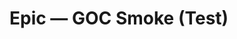 <!--
title: Epic — GOC Smoke (Test Project)
labels: ["ci","phase:phase-0"]
assignees: []
uid: goc-smoke-epic
type: Epic
status: Todo
priority: P2
target: mvp-0.7.0
area: ci
children_uids: ["goc-smoke-a","goc-smoke-b"]
project: "test"
doc: ""
pr: ""

-->

# Epic — GOC Smoke (Test)
